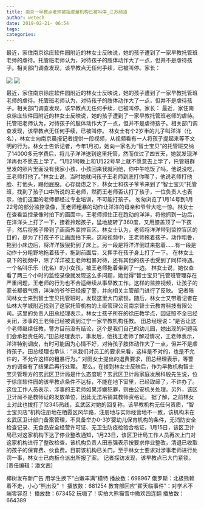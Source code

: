 ```yaml
---
title: 南京一早教点老师被指虐童机构已被叫停_江苏频道
author: wetech
date: 2019-02-21- 06:54
tags: 
categories: 
---
```

最近，家住南京徐庄软件园附近的林女士反映说，她的孩子遭到了一家早教托管班老师的虐待。托管班老师认为，对待孩子的肢体动作大了一点，但并不是虐待孩子。相关部门调查发现，该早教点无任何手续，已被叫停。家长：
<!-- more -->
                
<img align="center" border="0" src="http://p2.ifengimg.com/a/2019_08/cfe49f65e24f7af_size154_w400_h533.jpg" />
                
<img align="center" border="0" src="http://p2.ifengimg.com/a/2016/0810/204c433878d5cf9size1_w16_h16.png" />
                
            
最近，家住南京徐庄软件园附近的林女士反映说，她的孩子遭到了一家早教托管班老师的虐待。托管班老师认为，对待孩子的肢体动作大了一点，但并不是虐待孩子。相关部门调查发现，该早教点无任何手续，已被叫停。家长：
最近，家住南京徐庄软件园附近的林女士反映说，她的孩子遭到了一家早教托管班老师的虐待。托管班老师认为，对待孩子的肢体动作大了一点，但并不是虐待孩子。相关部门调查发现，该早教点无任何手续，已被叫停。
林女士有个2岁半的儿子叫洋洋（化名），林女士向南京晨报记者提供一段视频，从视频看有一人将孩子提起来等不文明的行为。林女士告诉记者，今年1月初，她向一家名为“智士宝贝”的托管班交纳了14000多元学费后，将儿子洋洋送到这里托管，然而仅过了四五天，她就发现洋洋再也不愿去上学了。“1月21号晚上和1月22号早上就不愿意去上学了，托管班群里发的照片里面没有我家小孩，小孩回来我就问他，你中午吃饭了吗，他说没吃，王老师打他了。”林女士说，当时她就问孩子王老师到底打你哪了，他说老师打他脸、打他头，踢他屁股。心存疑虑之下，林女士和孩子爷爷来到了“智士宝贝”托管班，找到了孩子口中所说的王老师，然而王老师否认打了孩子，一位负责人也表示，他们这里的老师都经过专业培训，不可能打孩子。
匆匆浏览了1月14号到1月22号的部分监控录像，王老师粗暴的动作让洋洋的母亲和爷爷大吃一惊。林女士在查看监控录像时拍下的画面中，王老师抓住正在跑动的洋洋，将他抓到一边后，在洋洋头上打了一下，接着拎起孩子，猛地旋转了360度，又用膝盖顶了一下孩子，然后将孩子带到了画面外监控盲区。林女士认为，老师将洋洋带到监控盲区的目的，是为了打孩子不让画面拍下来。这段视频中，王老师拖着孩子，动作粗鲁，拖到小床边后，将洋洋狠狠扔到了床上。另一段是将洋洋倒过来抱着……有一段是动作十分粗野地拖着孩子，拖到前面后，又挥手在孩子身上打了一下。
在林女士录下的视频中，除了洋洋被王老师粗暴对待，还有其他的孩子也受到了同样待遇。一个名叫乐乐（化名）的小女孩，被王老师拖着带到了一边。
林女士说，她仅查看了两三个小时的监控录像就发现这么多问题，她觉得“智士宝贝”托管班管理存在严重问题，王老师的行为也不合适继续从事早教工作。这样的监控视频，让孩子的家长都很气愤，洋洋的爷爷已经报了警，并向相关主管部门进行了反映。
记者陪同林女士来到智士宝贝托管班时，发现这里大门紧锁，随后，林女士又带着记者在仙林大学城附近找到了这家托管机构的上级管理公司南京智士云教育科技有限公司。这里的负责人田总经理表示，林女士孩子所在的徐庄教学点，因证照不全已经关闭，涉事的王老师已经被调到江宁一家早教机构任教。 田总经理说：“是否让这个老师继续任教，警方目前没有结论，这个是我们自己的幼儿园，她出现的问题我们会承担责任的。”田总经理表示，事发后，他找王老师了解过情况，王老师表示，洋洋特别调皮，有时可能因为心情不好，对待孩子肢体动作大了一点，但并不是虐待孩子。田总经理也承认：“从我们对员工的要求来看，这样是不对的，也是不允许的，不允许这样的粗暴行为。” 对田女士提出的退费要求，田总经理表示，等警方的调查有了结果后再行处理。
那么，在接到林女士反映后，作为早教机构智士宝贝管理方的玄武区卫计局是什么态度呢？玄武区卫计局家庭发展科殷先生说，位于徐庄软件园的该早教点条件不达标，不能在地下室里，已经取缔了，不许办了。这位工作人员表示，涉事的王老师如果涉嫌犯罪，则由公安机关处理。另外，该区卫计局不是教师证的发放单位，因此无法吊销其教师资格证。
据了解，之前林女士对此也拨打了12345热线，玄武区对她的回复称，该早教机构无任何资质，“智士宝贝店”机构注册地在栖霞区风华路，注册地与实际经营地不一致，该机构未在玄武区卫计部门备案管理，不具备举办0-3岁婴幼儿保育机构的条件，无消防安全检查记录、无食品安全经营许可证、无卫生防疫检验合格证，1月15日，该区卫计局已对这家机构下达了停业整改通知，1月23日，该区卫计局工作人员再次上门对这家机构进行了整改检查，该机构负责人田志强表示按要求停业整改，清退已收取的孩子的保育费、伙食费。目前该机构已关门。至于林女士要求对涉事老师进行处罚一事，林女士已向板仓派出所报了案。
记者探访发现，该早教点已大门紧锁。
[责任编辑：潘文茜]
            
椰树发布新广告 用学生换下“白嫩丰满”模特
播放数：698967
俄罗斯：北极熊赖着不走，小心“熊出没” ！
播放数：681254
教育部回应“翟天临事件”：对学术不端零容忍！
播放数：673452
玩嗨了！实拍大熊猫雪中撒欢四连翻
播放数：664389
